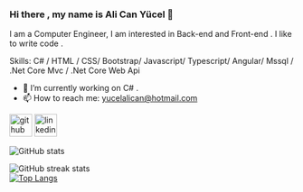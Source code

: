### Hi there , my name is Ali Can Yücel 👋
I am a Computer Engineer, I am interested in Back-end and Front-end . I like to write code .

Skills: C# / HTML / CSS/ Bootstrap/ Javascript/ Typescript/ Angular/ Mssql / .Net Core Mvc / .Net Core Web Api

- 🔭 I’m currently working on C# . 
- 📫 How to reach me: yucelalican@hotmail.com 


[<img src='https://cdn.jsdelivr.net/npm/simple-icons@3.0.1/icons/github.svg' alt='github' height='40'>](https://github.com/alicanyucel)  [<img src='https://cdn.jsdelivr.net/npm/simple-icons@3.0.1/icons/linkedin.svg' alt='linkedin' height='40'>](https://www.linkedin.com/in/ali-can-y%C3%BCcel-062b6517a/)  

![GitHub stats](https://github-readme-stats.vercel.app/api?username=alicanyucel&show_icons=true)  

![GitHub streak stats](https://github-readme-streak-stats.herokuapp.com/?user=alicanyucel)  
[![Top Langs](https://github-readme-stats.vercel.app/api/top-langs/?alicanyucel=anuraghazra&layout=compact)](https://github.com/anuraghazra/github-readme-stats)
